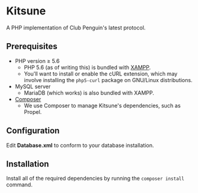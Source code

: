 # Kitsune
A PHP implementation of Club Penguin's latest protocol.

## Prerequisites
* PHP version ≥ 5.6
  * PHP 5.6 (as of writing this) is bundled with [XAMPP](https://www.apachefriends.org/).
  * You'll want to install or enable the cURL extension, which may involve installing the ```php5-curl``` package on GNU/Linux distributions.
* MySQL server
  * MariaDB (which works) is also bundled with XAMPP.
* [Composer](https://getcomposer.org/)
  * We use Composer to manage Kitsune's dependencies, such as Propel.

## Configuration
Edit **Database.xml** to conform to your database installation.

## Installation
Install all of the required dependencies by running the ``` composer install ``` command.
